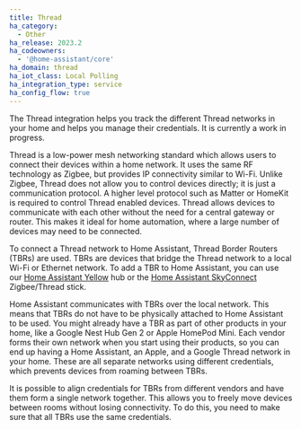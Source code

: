 ```yaml
---
title: Thread
ha_category:
  - Other
ha_release: 2023.2
ha_codeowners:
  - '@home-assistant/core'
ha_domain: thread
ha_iot_class: Local Polling
ha_integration_type: service
ha_config_flow: true
---
```


The Thread integration helps you track the different Thread networks in your home and helps you manage their credentials. It is currently a work in progress.

Thread is a low-power mesh networking standard which allows users to connect their devices within a home network. It uses the same RF technology as Zigbee, but provides IP connectivity similar to Wi-Fi. Unlike Zigbee, Thread does not allow you to control devices directly; it is just a communication protocol. A higher level protocol such as Matter or HomeKit is required to control Thread enabled devices. Thread allows devices to communicate with each other without the need for a central gateway or router. This makes it ideal for home automation, where a large number of devices may need to be connected.

To connect a Thread network to Home Assistant, Thread Border Routers (TBRs) are used. TBRs are devices that bridge the Thread network to a local Wi-Fi or Ethernet network. To add a TBR to Home Assistant, you can use our [Home Assistant Yellow](/yellow/) hub or the [Home Assistant SkyConnect](/skyconnect/) Zigbee/Thread stick.

Home Assistant communicates with TBRs over the local network. This means that TBRs do not have to be physically attached to Home Assistant to be used. You might already have a TBR as part of other products in your home, like a Google Nest Hub Gen 2 or Apple HomePod Mini. Each vendor forms their own network when you start using their products, so you can end up having a Home Assistant, an Apple, and a Google Thread network in your home. These are all separate networks using different credentials, which prevents devices from roaming between TBRs.

It is possible to align credentials for TBRs from different vendors and have them form a single network together. This allows you to freely move devices between rooms without losing connectivity. To do this, you need to make sure that all TBRs use the same credentials.
